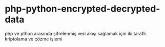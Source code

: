 # php-python-encrypted-decrypted-data
php ve pthon arasında şifrelenmiş veri akışı sağlamak için iki taraflı kriptolama ve çözme işlemi
